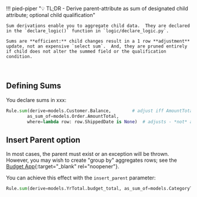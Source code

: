 !!! pied-piper ":bulb: TL;DR - Derive parent-attribute as sum of designated child attribute; optional child qualification"

    Sum derivations enable you to aggregate child data.  They are declared in the `declare_logic()` function in `logic/declare_logic.py`.

    Sums are **efficient:** child changes result in a 1 row **adjustment** update, not an expensive `select sum`.  And, they are pruned entirely if child does not alter the summed field or the qualification condition.

&nbsp;

## Defining Sums

You declare sums in xxx:

```python
Rule.sum(derive=models.Customer.Balance,        # adjust iff AmountTotal or ShippedDate or CustomerID changes
        as_sum_of=models.Order.AmountTotal,
        where=lambda row: row.ShippedDate is None)  # adjusts - *not* a sql select sum...
```

## Insert Parent option

In most cases, the parent must exist or an exception will be thrown.  However, you may wish to create "group by" aggregates rows; see the [Budget App](Tech-Budget-App.md){:target="_blank" rel="noopener"}.

You can achieve this effect with the `insert_parent` parameter:

```python
Rule.sum(derive=models.YrTotal.budget_total, as_sum_of=models.CategoryTotal.budget_total,insert_parent=use_parent_insert)
```